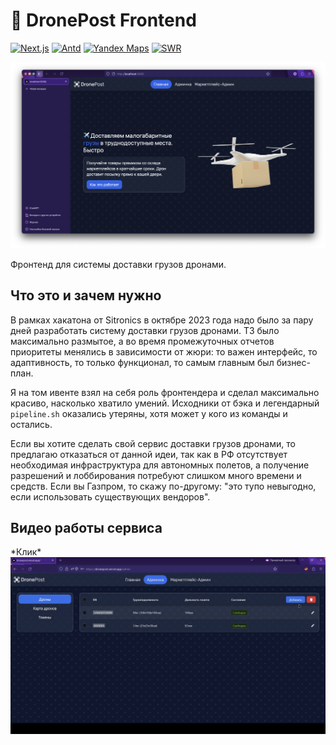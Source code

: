 # 🚁 DronePost Frontend

[![Next.js](https://img.shields.io/badge/Next.js-000000?style=for-the-badge&logo=next.js&logoColor=white)](https://nextjs.org/)
[![Antd](https://img.shields.io/badge/Ant-Design-000000?style=for-the-badge&logo=ant-design&logoColor=white)](https://ant.design/)
[![Yandex Maps](https://img.shields.io/badge/Yandex%20Maps-000000?style=for-the-badge&logo=google-maps&logoColor=white)](https://yandex.ru/maps/)
[![SWR](https://img.shields.io/badge/SWR-000000?style=for-the-badge&logo=swr&logoColor=white)](https://swr.vercel.app/)

![](.github/img/screenshot1.png)

Фронтенд для системы доставки грузов дронами.

## Что это и зачем нужно

В рамках хакатона от Sitronics в октябре 2023 года надо было за пару дней разработать систему доставки грузов дронами.
ТЗ было максимально размытое, а во время промежуточных отчетов приоритеты менялись в зависимости от жюри: то важен
интерфейс, то адаптивность, то только функционал, то самым главным был бизнес-план.

Я на том ивенте взял на себя роль фронтендера и сделал максимально красиво, насколько хватило умений. Исходники от бэка
и легендарный `pipeline.sh` оказались утеряны, хотя может у кого из команды и остались.

Если вы хотите сделать свой сервис доставки грузов дронами, то предлагаю отказаться от данной идеи, так как в РФ
отсутствует необходимая инфраструктура для автономных полетов, а получение разрешений и лоббирования потребуют слишком
много времени и средств. Если вы Газпром, то скажу по-другому: "это тупо невыгодно, если использовать существующих вендоров".


## Видео работы сервиса

\*Клик\*
[![](.github/img/thumbnail.png)](https://www.youtube.com/watch?v=Wijjn9Ny-gw)